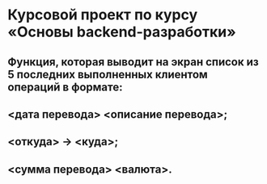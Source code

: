 # Курсовой проект по курсу «Основы backend-разработки»

## Функция, которая выводит на экран список из 5 последних выполненных клиентом операций в формате:
## <дата перевода> <описание перевода>;
## <откуда> -> <куда>;
## <сумма перевода> <валюта>. 
